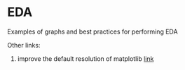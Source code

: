 # EDA

Examples of graphs and best practices for performing EDA

Other links:

1.  improve the default resolution of matplotlib [link](https://blakeaw.github.io/2020-05-25-improve-matplotlib-notebook-inline-res/)
